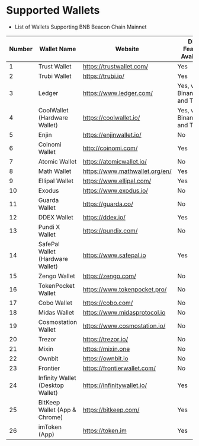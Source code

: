 # Supported Wallets

* List of Wallets Supporting BNB Beacon Chain Mainnet

| Number | Wallet Name                      | Website                          | DEX Feature Available          | Testnet Support                | WalletConnect Support          |
|--------|----------------------------------|----------------------------------|--------------------------------|--------------------------------|--------------------------------|
| 1      | Trust Wallet                     | <https://trustwallet.com/>       | Yes                            | Yes                            | Yes                            |
| 2      | Trubi Wallet                     | <https://trubi.io/>              | Yes                            | No                             | Yes                            |
| 3      | Ledger                           | <https://www.ledger.com/>        | Yes, via Binance.org and Trubi | Yes, via Binance.org and Trubi | Yes, via Binance.org and Trubi |Yes, via Binance.org and Trubi|
| 4      | CoolWallet (Hardware Wallet)     | <https://coolwallet.io/>         | Yes, via Binance.org and Trubi | Yes, via Binance.org and Trubi | Yes, via Binance.org and Trubi |Yes, via Binance.org and Trubi|
| 5      | Enjin                            | <https://enjinwallet.io/>        | No                             | No                             | No                             |
| 6      | Coinomi Wallet                   | <http://coinomi.com/>            | Yes                            | No                             | Yes                            |
| 7      | Atomic Wallet                    | <https://atomicwallet.io/>       | No                             | No                             | Yes                            |
| 8      | Math Wallet                      | <https://www.mathwallet.org/en/> | Yes                            | No                             | Yes                            |
| 9      | Ellipal Wallet                   | <https://www.ellipal.com/>       | Yes                            | No                             | No                             |
| 10     | Exodus                           | <https://www.exodus.io/>         | No                             | No                             | No                             |
| 11     | Guarda Wallet                    | <https://guarda.co/>             | No                             | No                             | No                             |
| 12     | DDEX Wallet                      | <https://ddex.io/>               | Yes                            | No                             | No                             |
| 13     | Pundi X Wallet                   | <https://pundix.com/>            | No                             | No                             | No                             |
| 14     | SafePal Wallet (Hardware Wallet) | <https://www.safepal.io>         | Yes                            | No                             | Yes                            |
| 15     | Zengo Wallet                     | <https://zengo.com/>             | No                             | No                             | No                             |
| 16     | TokenPocket Wallet               | <https://www.tokenpocket.pro/>   | No                             | No                             | Yes                            |
| 17     | Cobo Wallet                      | <https://cobo.com/>              | No                             | No                             | Yes                            |
| 18     | Midas Wallet                     | <https://www.midasprotocol.io>   | No                             | No                             | No                             |
| 19     | Cosmostation Wallet              | <https://www.cosmostation.io/>   | No                             | No                             | No                             |
| 20     | Trezor                           | <https://trezor.io/>             | No                             | No                             | Yes                            |
| 21     | Mixin                            | <https://mixin.one>              | No                             | No                             | No                             |
| 22     | Ownbit                           | <https://ownbit.io>              | No                             | No                             | No                             |
| 23     | Frontier                         | <https://frontierwallet.com/>    | No                             | Yes                            | No                             |
| 24     | Infinity Wallet (Desktop Wallet) | <https://infinitywallet.io/>     | Yes                            | No                             | Yes                            |
| 25     | BitKeep Wallet (App & Chrome)    | <https://bitkeep.com/>           | Yes                            | No                             | Yes                            |
| 26     | imToken (App)                    | <https://token.im>               | Yes                            | Yes                            | Yes                            |
